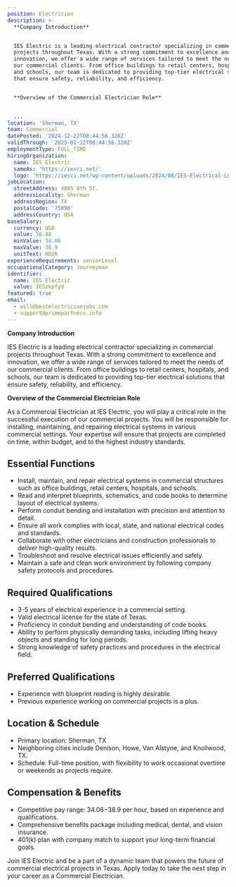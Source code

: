 ```yaml
---
position: Electrician
description: >-
  **Company Introduction**


  IES Electric is a leading electrical contractor specializing in commercial
  projects throughout Texas. With a strong commitment to excellence and
  innovation, we offer a wide range of services tailored to meet the needs of
  our commercial clients. From office buildings to retail centers, hospitals,
  and schools, our team is dedicated to providing top-tier electrical solutions
  that ensure safety, reliability, and efficiency.


  **Overview of the Commercial Electrician Role**


  ...
location: 'Sherman, TX'
team: Commercial
datePosted: '2024-12-22T08:44:56.320Z'
validThrough: '2025-01-22T08:44:56.320Z'
employmentType: FULL_TIME
hiringOrganization:
  name: IES Electric
  sameAs: 'https://iesci.net/'
  logo: 'https://iesci.net/wp-content/uploads/2024/08/IES-Electrical-Logo-color.png'
jobLocation:
  streetAddress: 4895 8th St.
  addressLocality: Sherman
  addressRegion: TX
  postalCode: '75090'
  addressCountry: USA
baseSalary:
  currency: USD
  value: 36.48
  minValue: 34.06
  maxValue: 38.9
  unitText: HOUR
experienceRequirements: seniorLevel
occupationalCategory: Journeyman
identifier:
  name: IES Electric
  value: IESzkpfyd
featured: true
email:
  - will@bestelectricianjobs.com
  - support@primepartners.info
---
```




**Company Introduction**

IES Electric is a leading electrical contractor specializing in commercial projects throughout Texas. With a strong commitment to excellence and innovation, we offer a wide range of services tailored to meet the needs of our commercial clients. From office buildings to retail centers, hospitals, and schools, our team is dedicated to providing top-tier electrical solutions that ensure safety, reliability, and efficiency.

**Overview of the Commercial Electrician Role**

As a Commercial Electrician at IES Electric, you will play a critical role in the successful execution of our commercial projects. You will be responsible for installing, maintaining, and repairing electrical systems in various commercial settings. Your expertise will ensure that projects are completed on time, within budget, and to the highest industry standards.

## Essential Functions

- Install, maintain, and repair electrical systems in commercial structures such as office buildings, retail centers, hospitals, and schools.
- Read and interpret blueprints, schematics, and code books to determine layout of electrical systems.
- Perform conduit bending and installation with precision and attention to detail.
- Ensure all work complies with local, state, and national electrical codes and standards.
- Collaborate with other electricians and construction professionals to deliver high-quality results.
- Troubleshoot and resolve electrical issues efficiently and safely.
- Maintain a safe and clean work environment by following company safety protocols and procedures.

## Required Qualifications

- 3-5 years of electrical experience in a commercial setting.
- Valid electrical license for the state of Texas.
- Proficiency in conduit bending and understanding of code books.
- Ability to perform physically demanding tasks, including lifting heavy objects and standing for long periods.
- Strong knowledge of safety practices and procedures in the electrical field.

## Preferred Qualifications

- Experience with blueprint reading is highly desirable.
- Previous experience working on commercial projects is a plus.

## Location & Schedule

- Primary location: Sherman, TX
- Neighboring cities include Denison, Howe, Van Alstyne, and Knollwood, TX.
- Schedule: Full-time position, with flexibility to work occasional overtime or weekends as projects require.

## Compensation & Benefits

- Competitive pay range: $34.06-$38.9 per hour, based on experience and qualifications.
- Comprehensive benefits package including medical, dental, and vision insurance.
- 401(k) plan with company match to support your long-term financial goals.

Join IES Electric and be a part of a dynamic team that powers the future of commercial electrical projects in Texas. Apply today to take the next step in your career as a Commercial Electrician.
